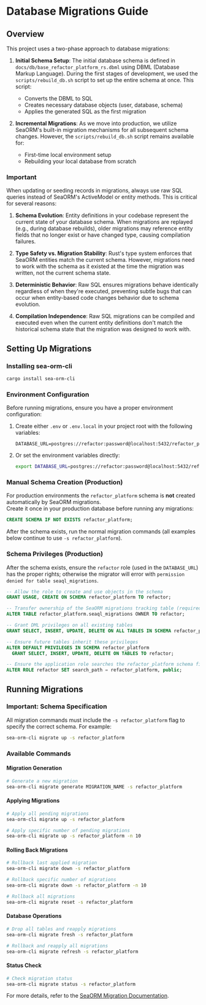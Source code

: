 # Database Migrations Guide

## Overview

This project uses a two-phase approach to database migrations:

1. **Initial Schema Setup**: The initial database schema is defined in `docs/db/base_refactor_platform_rs.dbml` using DBML (Database Markup Language). During the first stages of development, we used the `scripts/rebuild_db.sh` script to set up the entire schema at once. This script:
   - Converts the DBML to SQL
   - Creates necessary database objects (user, database, schema)
   - Applies the generated SQL as the first migration

2. **Incremental Migrations**: As we move into production, we utilize SeaORM's built-in migration mechanisms for all subsequent schema changes. However, the `scripts/rebuild_db.sh` script remains available for:
   - First-time local environment setup
   - Rebuilding your local database from scratch

### Important

When updating or seeding records in migrations, always use raw SQL queries instead of SeaORM's ActiveModel or entity methods. This is critical for several reasons:

1. **Schema Evolution**: Entity definitions in your codebase represent the current state of your database schema. When migrations are replayed (e.g., during database rebuilds), older migrations may reference entity fields that no longer exist or have changed type, causing compilation failures.

2. **Type Safety vs. Migration Stability**: Rust's type system enforces that SeaORM entities match the current schema. However, migrations need to work with the schema as it existed at the time the migration was written, not the current schema state.

3. **Deterministic Behavior**: Raw SQL ensures migrations behave identically regardless of when they're executed, preventing subtle bugs that can occur when entity-based code changes behavior due to schema evolution.

4. **Compilation Independence**: Raw SQL migrations can be compiled and executed even when the current entity definitions don't match the historical schema state that the migration was designed to work with.



## Setting Up Migrations

### Installing sea-orm-cli

```bash
cargo install sea-orm-cli
```

### Environment Configuration

Before running migrations, ensure you have a proper environment configuration:

1. Create either `.env` or `.env.local` in your project root with the following variables:
   ```env
   DATABASE_URL=postgres://refactor:password@localhost:5432/refactor_platform
   ```

2. Or set the environment variables directly:
   ```bash
   export DATABASE_URL=postgres://refactor:password@localhost:5432/refactor_platform
   ```

### Manual Schema Creation (Production)

For production environments the `refactor_platform` schema is **not** created automatically by SeaORM migrations.  
Create it once in your production database before running any migrations:

```sql
CREATE SCHEMA IF NOT EXISTS refactor_platform;
```

After the schema exists, run the normal migration commands (all examples below continue to use `-s refactor_platform`).

### Schema Privileges (Production)

After the schema exists, ensure the `refactor` role (used in the `DATABASE_URL`) has the proper rights; otherwise the migrator will error with `permission denied for table seaql_migrations`.

```sql
-- Allow the role to create and use objects in the schema
GRANT USAGE, CREATE ON SCHEMA refactor_platform TO refactor;

-- Transfer ownership of the SeaORM migrations tracking table (required if it was created by another role such as `doadmin`)
ALTER TABLE refactor_platform.seaql_migrations OWNER TO refactor;

-- Grant DML privileges on all existing tables
GRANT SELECT, INSERT, UPDATE, DELETE ON ALL TABLES IN SCHEMA refactor_platform TO refactor;

-- Ensure future tables inherit these privileges
ALTER DEFAULT PRIVILEGES IN SCHEMA refactor_platform
  GRANT SELECT, INSERT, UPDATE, DELETE ON TABLES TO refactor;

-- Ensure the application role searches the refactor_platform schema first
ALTER ROLE refactor SET search_path = refactor_platform, public;
```

## Running Migrations

### Important: Schema Specification

All migration commands must include the `-s refactor_platform` flag to specify the correct schema. For example:

```bash
sea-orm-cli migrate up -s refactor_platform
```

### Available Commands

#### Migration Generation
```bash
# Generate a new migration
sea-orm-cli migrate generate MIGRATION_NAME -s refactor_platform
```

#### Applying Migrations
```bash
# Apply all pending migrations
sea-orm-cli migrate up -s refactor_platform

# Apply specific number of pending migrations
sea-orm-cli migrate up -s refactor_platform -n 10
```

#### Rolling Back Migrations
```bash
# Rollback last applied migration
sea-orm-cli migrate down -s refactor_platform

# Rollback specific number of migrations
sea-orm-cli migrate down -s refactor_platform -n 10

# Rollback all migrations
sea-orm-cli migrate reset -s refactor_platform
```

#### Database Operations
```bash
# Drop all tables and reapply migrations
sea-orm-cli migrate fresh -s refactor_platform

# Rollback and reapply all migrations
sea-orm-cli migrate refresh -s refactor_platform
```

#### Status Check
```bash
# Check migration status
sea-orm-cli migrate status -s refactor_platform
```

For more details, refer to the [SeaORM Migration Documentation](https://www.sea-ql.org/SeaORM/docs/migration/running-migration/).
